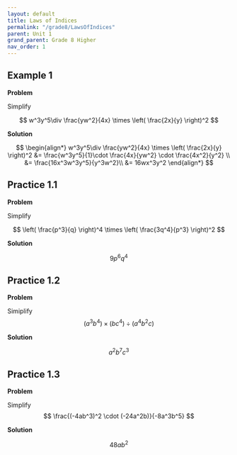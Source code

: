 ```yaml
---
layout: default
title: Laws of Indices
permalink: "/grade8/LawsOfIndices"
parent: Unit 1
grand_parent: Grade 8 Higher
nav_order: 1
---
```


## Example 1
**Problem**

Simplify

$$
w^3y^5\div \frac{yw^2}{4x} \times \left( \frac{2x}{y} \right)^2
$$

**Solution**

$$
\begin{align*}
w^3y^5\div \frac{yw^2}{4x} \times \left( \frac{2x}{y} \right)^2
&= \frac{w^3y^5}{1}\cdot \frac{4x}{yw^2} \cdot \frac{4x^2}{y^2} \\
&= \frac{16x^3w^3y^5}{y^3w^2}\\
&= 16wx^3y^2
\end{align*}
$$

## Practice 1.1

**Problem**

Simplify 

$$
\left( \frac{p^3}{q} \right)^4 \times \left( \frac{3q^4}{p^3} \right)^2
$$

**Solution**

$$
9p^6q^4
$$

## Practice 1.2

**Problem**

Simiplify
$$ 
(a^3 b^4) \times (b c^4) \div (a^4 b^2 c)
$$

**Solution**

$$
a^2 b^7 c^3
$$

## Practice 1.3

**Problem**

Simplify 
$$
\frac{(-4ab^3)^2 \cdot (-24a^2b)}{-8a^3b^5}
$$

**Solution**

$$
 48ab^2
$$
